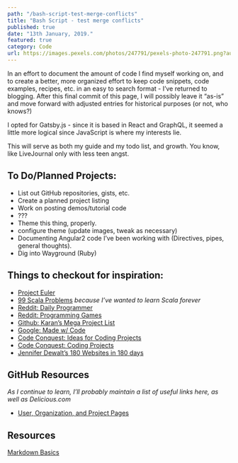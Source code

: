 ```yaml
---
path: "/bash-script-test-merge-conflicts"
title: "Bash Script - test merge conflicts"
published: true
date: "13th January, 2019."
featured: true
category: Code
url: https://images.pexels.com/photos/247791/pexels-photo-247791.png?auto=compress&cs=tinysrgb&dpr=2&h=750&w=1260
---
```


In an effort to document the amount of code I find myself working on, and to create a better, more organized effort to keep code snippets, code examples, recipes, etc. in an easy to search format - I’ve returned to blogging. After this final commit of this page, I will possibly leave it “as-is” and move forward with adjusted entries for historical purposes (or not, who knows?)

I opted for Gatsby.js - since it is based in React and GraphQL, it seemed a little more logical since JavaScript is where my interests lie.

This will serve as both my guide and my todo list, and growth. You know, like LiveJournal only with less teen angst.

## To Do/Planned Projects:
* List out GitHub repositories, gists, etc.
* Create a planned project listing
* Work on posting demos/tutorial code
* ???
* Theme this thing, properly.
* configure theme (update images, tweak as necessary)
* Documenting Angular2 code I’ve been working with (Directives, pipes, general thoughts).
* Dig into Wayground (Ruby)

## Things to checkout for inspiration:
* [Project Euler](https://projecteuler.net/)
* [99 Scala Problems](http://aperiodic.net/phil/scala/s-99/) _because I’ve wanted to learn Scala forever_
* [Reddit: Daily Programmer](http://www.reddit.com/r/dailyprogrammer)
* [Reddit: Programming Games](http://www.reddit.com/r/programminggames)
* [Github: Karan’s Mega Project List](https://github.com/karan/Projects)
* [Google: Made w/ Code](https://www.madewithcode.com/projects)
* [Code Conquest: Ideas for Coding Projects](http://www.codeconquest.com/programming-projects/ideas-for-programming-projects/)
* [Code Conquest: Coding Projects](http://www.codeconquest.com/programming-projects/)
* [Jennifer Dewalt’s 180 Websites in 180 days](http://jenniferdewalt.com/index.html)

## GitHub Resources

_As I continue to learn, I’ll probably maintain a list of useful links here, as well as Delicious.com_

* [User, Organization, and Project Pages](https://help.github.com/articles/user-organization-and-project-pages/)

## Resources
[Markdown Basics](https://github.com/adam-p/markdown-here/wiki/Markdown-Cheatsheet#links)
